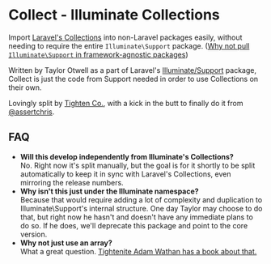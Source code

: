 # Collect - Illuminate Collections

Import [Laravel's Collections](https://laravel.com/docs/collections) into non-Laravel packages easily, without needing to require the entire `Illuminate\Support` package. ([Why not pull `Illuminate\Support` in framework-agnostic packages](http://mattallan.org/2016/dont-use-illuminate-support/))

Written by Taylor Otwell as a part of Laravel's [Illuminate/Support](https://github.com/illuminate/support) package, Collect is just the code from Support needed in order to use Collections on their own.

Lovingly split by [Tighten Co.](http://tighten.co/), with a kick in the butt to finally do it from [@assertchris](https://github.com/assertchris).

## FAQ
 - **Will this develop independently from Illuminate's Collections?**  
    No. Right now it's split manually, but the goal is for it shortly to be split automatically to keep it in sync with Laravel's Collections, even mirroring the release numbers.
 - **Why isn't this just under the Illuminate namespace?**  
    Because that would require adding a lot of complexity and duplication to Illuminate\Support's internal structure. One day Taylor may choose to do that, but right now he hasn't and doesn't have any immediate plans to do so. If he does, we'll deprecate this package and point to the core version.
 - **Why not just use an array?**  
    What a great question. [Tightenite Adam Wathan has a book about that.](http://adamwathan.me/refactoring-to-collections/)
